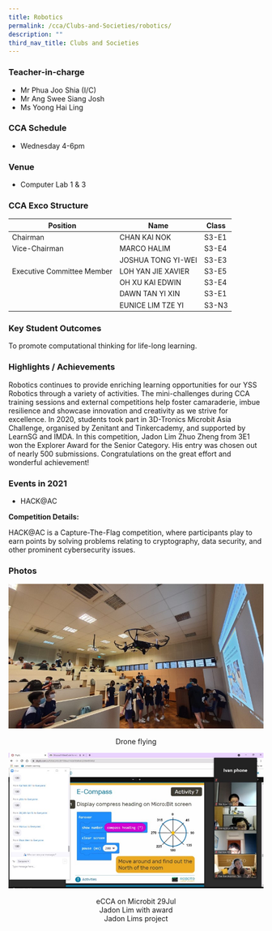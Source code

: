 ```yaml
---
title: Robotics
permalink: /cca/Clubs-and-Societies/robotics/
description: ""
third_nav_title: Clubs and Societies
---
```

### Teacher-in-charge
* Mr Phua Joo Shia (I/C)
* Mr Ang Swee Siang Josh
* Ms Yoong Hai Ling

### CCA Schedule
* Wednesday 4-6pm

### Venue
* Computer Lab 1 & 3

### CCA Exco Structure


| Position | Name | Class |
| -------- | -------- | -------- |
| Chairman     | 	CHAN KAI NOK      | 	S3-E1     |
| Vice-Chairman     | MARCO HALIM    | 	S3-E4     |
|      | 	JOSHUA TONG YI-WEI    | S3-E3     |
| Executive Committee Member     | LOH YAN JIE XAVIER     | S3-E5     |
|      | OH XU KAI EDWIN     | S3-E4     |
|      | DAWN TAN YI XIN     | S3-E1     |
|      | EUNICE LIM TZE YI      | S3-N3     |


### Key Student Outcomes

To promote computational thinking for life-long learning.

### Highlights / Achievements

Robotics continues to provide enriching learning opportunities for our YSS Robotics through a variety of activities. The mini-challenges during CCA training sessions and external competitions help foster camaraderie, imbue resilience and showcase innovation and creativity as we strive for excellence. In 2020, students took part in 3D-Tronics Microbit Asia Challenge, organised by Zenitant and Tinkercademy, and supported by LearnSG and IMDA. In this competition, Jadon Lim Zhuo Zheng from 3E1 won the Explorer Award for the Senior Category. His entry was chosen out of nearly 500 submissions. Congratulations on the great effort and wonderful achievement! 

### Events in 2021
* HACK@AC

**Competition Details:**

HACK@AC is a Capture-The-Flag competition, where participants play to earn points by solving problems relating to cryptography, data security, and other prominent cybersecurity issues.

### Photos

![](/images/StudDevelopment/CCAs/Clubs_Societies/Robotics/Robotics-1.jpg)
<div
style="text-align:center">Drone flying
</div>

![](/images/StudDevelopment/CCAs/Clubs_Societies/Robotics/Robotics-2.jpg)
<div
style="text-align:center">eCCA on Microbit 29Jul
</div>


<div
style="text-align:center">Jadon Lim with award
</div>



<div
style="text-align:center">Jadon Lims project
</div>